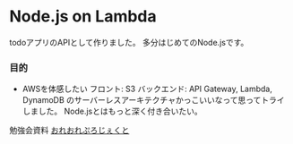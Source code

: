 # Node.js on Lambda
todoアプリのAPIとして作りました。
多分はじめてのNode.jsです。

### 目的
- AWSを体感したい
フロント: S3
バックエンド: API Gateway, Lambda, DynamoDB
のサーバーレスアーキテクチャかっこいいなって思ってトライしました。
Node.jsとはもっと深く付き合いたい。

勉強会資料
[おれおれぷろじぇくと](https://slides.com/ohoshi/hoshino-dev?token=Qzkyichk#/)
